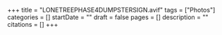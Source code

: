 +++
title = "LONETREEPHASE4DUMPSTERSIGN.avif"
tags = ["Photos"]
categories = []
startDate = ""
draft = false
pages = []
description = ""
citations = []
+++
